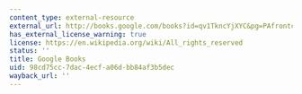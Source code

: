 ```yaml
---
content_type: external-resource
external_url: http://books.google.com/books?id=qv1TkncYjXYC&pg=PAfrontcover
has_external_license_warning: true
license: https://en.wikipedia.org/wiki/All_rights_reserved
status: ''
title: Google Books
uid: 98cd75cc-7dac-4ecf-a06d-bb84af3b5dec
wayback_url: ''
---
```

